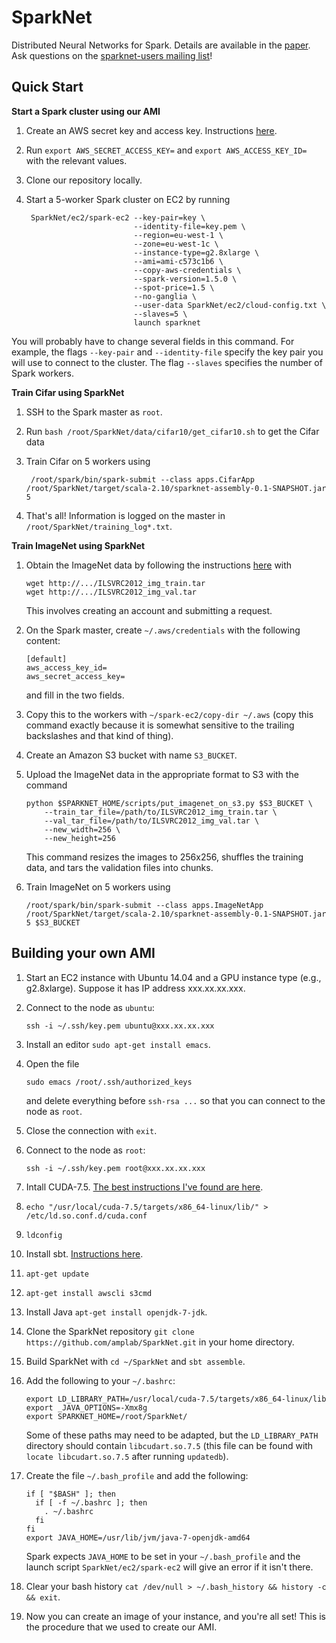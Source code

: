 # SparkNet
Distributed Neural Networks for Spark.
Details are available in the [paper](http://arxiv.org/abs/1511.06051).
Ask questions on the [sparknet-users mailing list](https://groups.google.com/forum/#!forum/sparknet-users)!

## Quick Start
**Start a Spark cluster using our AMI**

1. Create an AWS secret key and access key. Instructions [here](http://docs.aws.amazon.com/AWSSimpleQueueService/latest/SQSGettingStartedGuide/AWSCredentials.html).
2. Run `export AWS_SECRET_ACCESS_KEY=` and `export AWS_ACCESS_KEY_ID=` with the relevant values.
3. Clone our repository locally.
4. Start a 5-worker Spark cluster on EC2 by running

        SparkNet/ec2/spark-ec2 --key-pair=key \
                               --identity-file=key.pem \
                               --region=eu-west-1 \
                               --zone=eu-west-1c \
                               --instance-type=g2.8xlarge \
                               --ami=ami-c573c1b6 \
                               --copy-aws-credentials \
                               --spark-version=1.5.0 \
                               --spot-price=1.5 \
                               --no-ganglia \
                               --user-data SparkNet/ec2/cloud-config.txt \
                               --slaves=5 \
                               launch sparknet
You will probably have to change several fields in this command.
For example, the flags `--key-pair` and `--identity-file` specify the key pair you will use to connect to the cluster.
The flag `--slaves` specifies the number of Spark workers.

**Train Cifar using SparkNet**

1. SSH to the Spark master as `root`.
2. Run `bash /root/SparkNet/data/cifar10/get_cifar10.sh` to get the Cifar data
3. Train Cifar on 5 workers using

        /root/spark/bin/spark-submit --class apps.CifarApp /root/SparkNet/target/scala-2.10/sparknet-assembly-0.1-SNAPSHOT.jar 5
4. That's all! Information is logged on the master in `/root/SparkNet/training_log*.txt`.

**Train ImageNet using SparkNet**

1. Obtain the ImageNet data by following the instructions [here](http://www.image-net.org/download-images) with

    ```
    wget http://.../ILSVRC2012_img_train.tar
    wget http://.../ILSVRC2012_img_val.tar
    ```
    This involves creating an account and submitting a request.
2. On the Spark master, create `~/.aws/credentials` with the following content:

    ```
    [default]
    aws_access_key_id=
    aws_secret_access_key=
    ```
    and fill in the two fields.
3. Copy this to the workers with `~/spark-ec2/copy-dir ~/.aws` (copy this command exactly because it is somewhat sensitive to the trailing backslashes and that kind of thing).
4. Create an Amazon S3 bucket with name `S3_BUCKET`.
5. Upload the ImageNet data in the appropriate format to S3 with the command

    ```
    python $SPARKNET_HOME/scripts/put_imagenet_on_s3.py $S3_BUCKET \
        --train_tar_file=/path/to/ILSVRC2012_img_train.tar \
        --val_tar_file=/path/to/ILSVRC2012_img_val.tar \
        --new_width=256 \
        --new_height=256
    ```
    This command resizes the images to 256x256, shuffles the training data, and tars the validation files into chunks.
6. Train ImageNet on 5 workers using

    ```
    /root/spark/bin/spark-submit --class apps.ImageNetApp /root/SparkNet/target/scala-2.10/sparknet-assembly-0.1-SNAPSHOT.jar 5 $S3_BUCKET
    ```

## Building your own AMI

1. Start an EC2 instance with Ubuntu 14.04 and a GPU instance type (e.g., g2.8xlarge). Suppose it has IP address xxx.xx.xx.xxx.
2. Connect to the node as `ubuntu`:

    ```
    ssh -i ~/.ssh/key.pem ubuntu@xxx.xx.xx.xxx
    ```
3. Install an editor `sudo apt-get install emacs`.
4. Open the file

    ```
    sudo emacs /root/.ssh/authorized_keys
    ```
    and delete everything before `ssh-rsa ...` so that you can connect to the node as `root`.
5. Close the connection with `exit`.
6. Connect to the node as `root`:

    ```
    ssh -i ~/.ssh/key.pem root@xxx.xx.xx.xxx
    ```
7. Intall CUDA-7.5. [The best instructions I've found are here](http://tleyden.github.io/blog/2015/11/22/cuda-7-dot-5-on-aws-gpu-instance-running-ubuntu-14-dot-04/).
8. `echo "/usr/local/cuda-7.5/targets/x86_64-linux/lib/" > /etc/ld.so.conf.d/cuda.conf`
9. `ldconfig`
10. Install sbt. [Instructions here](http://www.scala-sbt.org/0.13/docs/Installing-sbt-on-Linux.html).
11. `apt-get update`
12. `apt-get install awscli s3cmd`
13. Install Java `apt-get install openjdk-7-jdk`.
14. Clone the SparkNet repository `git clone https://github.com/amplab/SparkNet.git` in your home directory.
15. Build SparkNet with `cd ~/SparkNet` and `sbt assemble`.
16. Add the following to your `~/.bashrc`:

    ```
    export LD_LIBRARY_PATH=/usr/local/cuda-7.5/targets/x86_64-linux/lib
    export _JAVA_OPTIONS=-Xmx8g
    export SPARKNET_HOME=/root/SparkNet/
    ```
    Some of these paths may need to be adapted, but the `LD_LIBRARY_PATH` directory should contain `libcudart.so.7.5` (this file can be found with `locate libcudart.so.7.5` after running `updatedb`).
17. Create the file `~/.bash_profile` and add the following:

    ```
    if [ "$BASH" ]; then
      if [ -f ~/.bashrc ]; then
        . ~/.bashrc
      fi
    fi
    export JAVA_HOME=/usr/lib/jvm/java-7-openjdk-amd64
    ```
    Spark expects `JAVA_HOME` to be set in your `~/.bash_profile` and the launch script `SparkNet/ec2/spark-ec2` will give an error if it isn't there.
18. Clear your bash history `cat /dev/null > ~/.bash_history && history -c && exit`.
19. Now you can create an image of your instance, and you're all set! This is the procedure that we used to create our AMI.
